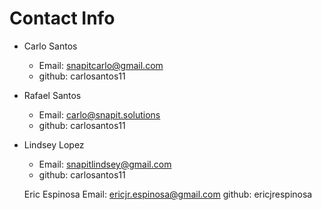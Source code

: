 # Contact Info

- Carlo Santos
  - Email: snapitcarlo@gmail.com
  - github: carlosantos11 

- Rafael Santos
  - Email: carlo@snapit.solutions
  - github: carlosantos11

- Lindsey Lopez
  - Email: snapitlindsey@gmail.com
  - github: carlosantos11

  Eric Espinosa
    Email: ericjr.espinosa@gmail.com
    github: ericjrespinosa
  